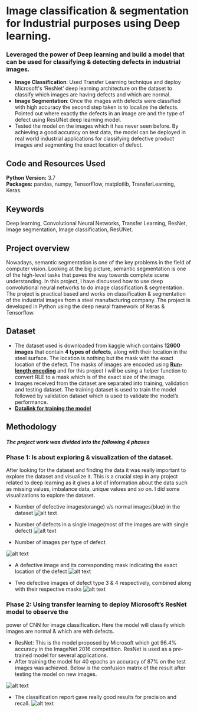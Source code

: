 # Image classification & segmentation for Industrial purposes using Deep learning.
### Leveraged the power of Deep learning and build a model that can be used for classifying & detecting defects in industrial images.
* **Image Classification**: Used Transfer Learning technique and deploy Microsoft's ‘ResNet’ deep learning architecture on the dataset to classify which images are having defects and which are normal.
* **Image Segmentation**: Once the images with defects were classified with high accuracy the second step taken is to localize the defects. Pointed out where exactly the defects in an image are and the type of defect using ResUNet deep learning model.
* Tested the model on the images which it has never seen before. By achieving a good accuracy on test data, the model can be deployed in real world industrial applications for classifying defective product images and segmenting the exact location of defect.

## Code and Resources Used
**Python Version:** 3.7  
**Packages:** pandas, numpy, TensorFlow, matplotlib, TransferLearning, Keras. 

## Keywords
Deep learning, Convolutional Neural Networks, Transfer Learning, ResNet,
Image segmentation, Image classification, ResUNet.

## Project overview
Nowadays, semantic segmentation is one of the key problems in the field of computer vision.
Looking at the big picture, semantic segmentation is one of the high-level tasks that paves
the way towards complete scene understanding. 
In this project, I have discussed how to use deep convolutional neural networks to do image
classification & segmentation. The project is practical based and works on classification &
segmentation of the industrial images from a steel manufacturing company. The project is
developed in Python using the deep neural framework of Keras & Tensorflow.

## Dataset
* The dataset used is downloaded from kaggle which contains **12600 images** that contain **4
types of defects**, along with their location in the steel surface. The location is nothing but the
mask with the exact location of the defect. The masks of images are encoded using
**[Run-length encoding](https://en.wikipedia.org/wiki/Run-length_encoding)** and for this project I will be using a helper function to convert RLE to a
mask which is of the exact size of the image.
* Images received from the dataset are separated into training, validation and testing dataset.
The training dataset is used to train the model followed by validation dataset which is used to
validate the model’s performance.
* **[Datalink for training the model](https://drive.google.com/drive/folders/1Xn8O6nWcfIx-7HYRPgxomRfHj3V4SgEF?usp=sharing)**

## Methodology
##### The project work was divided into the following 4 phases

### Phase 1: Is about exploring & visualization of the dataset.
After looking for the dataset and finding the data it was really important to explore
the dataset and visualize it. This is a crucial step in any project related to deep learning as it
gives a lot of information about the data such as missing values, imbalance data, unique
values and so on. I did some visualizations to explore the dataset.

* Number of defective images(orange) v/s normal images(blue) in the dataset
![alt text](https://github.com/vikasbhadoria69/Image-classification-segmentation-for-Industrial-purposes-using-Deep-learning/blob/main/Images/img11.png)

* Number of defects in a single image(most of the images are with single defect)
![alt text](https://github.com/vikasbhadoria69/Image-classification-segmentation-for-Industrial-purposes-using-Deep-learning/blob/main/Images/img12.png)

* Number of images per type of defect

![alt text](https://github.com/vikasbhadoria69/Image-classification-segmentation-for-Industrial-purposes-using-Deep-learning/blob/main/Images/img13.png)

* A defective image and its corresponding mask indicating the exact location of the defect
![alt text](https://github.com/vikasbhadoria69/Image-classification-segmentation-for-Industrial-purposes-using-Deep-learning/blob/main/Images/img15.png)

* Two defective images of defect type 3 & 4 respectively, combined along with their respective masks
![alt text](https://github.com/vikasbhadoria69/Image-classification-segmentation-for-Industrial-purposes-using-Deep-learning/blob/main/Images/img14.jpg)

### Phase 2: Using transfer learning to deploy Microsoft’s ResNet model to observe the
power of CNN for image classification. Here the model will classify which images are
normal & which are with defects.

* ResNet: This is the model proposed by Microsoft which got 96.4% accuracy in the ImageNet
2016 competition. ResNet is used as a pre-trained model for several applications. 
* After training the model for 40 epochs an accuracy of 87% on the test images was achieved. Below is the confusion matrix of the result after testing the model on new images.

![alt text](https://github.com/vikasbhadoria69/Image-classification-segmentation-for-Industrial-purposes-using-Deep-learning/blob/main/Images/imgcon.png)

* The classification report gave really good results for precision and recall.
![alt text](https://github.com/vikasbhadoria69/Image-classification-segmentation-for-Industrial-purposes-using-Deep-learning/blob/main/Images/img15.jpg)



